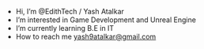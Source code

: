 - Hi, I’m @EdithTech / Yash Atalkar
- I’m interested in Game Development and Unreal Engine
- I’m currently learning B.E in IT 
- How to reach me yash9atalkar@gmail.com

<!---
EdithTech/EdithTech is a ✨ special ✨ repository because its `README.md` (this file) appears on your GitHub profile.
You can click the Preview link to take a look at your changes.
--->
